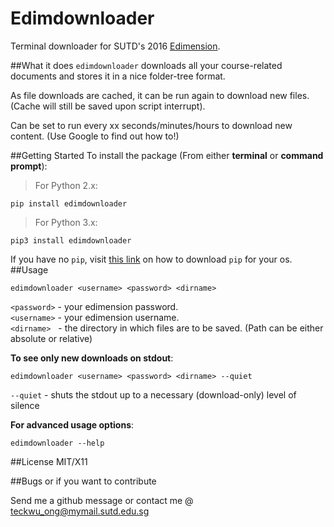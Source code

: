# Edimdownloader
Terminal downloader for SUTD's 2016 [Edimension](https://www.edimension.sutd.edu.sg). 

##What it does
`edimdownloader` downloads all your course-related documents and stores it in a nice folder-tree format.  

As file downloads are cached, it can be run again to download new files.
(Cache will still be saved upon script interrupt).

Can be set to run every xx seconds/minutes/hours to download new content. (Use Google to find out how to!)



##Getting Started
To install the package (From either **terminal** or **command prompt**):

  >For Python 2.x:
    
    pip install edimdownloader
    
  >For Python 3.x:
  
    pip3 install edimdownloader

  If you have no `pip`, visit [this link](https://pip.pypa.io/en/stable/installing/) on how to download `pip` for your os.
##Usage

    edimdownloader <username> <password> <dirname>

`<password>` - your edimension password.  
`<username>` - your edimension username.    
`<dirname>` &nbsp;  - the directory in which files are to be saved. (Path can be either absolute or relative)


**To see only new downloads on stdout**:

    edimdownloader <username> <password> <dirname> --quiet
    
`--quiet` - shuts the stdout up to a necessary (download-only) level of silence

**For advanced usage options**:
    
    edimdownloader --help

##License
MIT/X11

##Bugs or if you want to contribute

Send me a github message or contact me @ teckwu_ong@mymail.sutd.edu.sg


